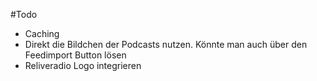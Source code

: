 #Todo

* Caching
* Direkt die Bildchen der Podcasts nutzen. Könnte man auch über den Feedimport Button lösen
* Reliveradio Logo integrieren